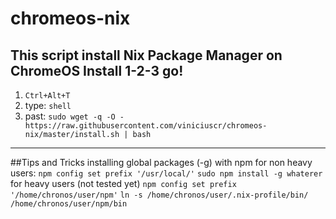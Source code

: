 # chromeos-nix
This script install Nix Package Manager on ChromeOS
Install 1-2-3 go!
------
1. `Ctrl+Alt+T`
2. type: `shell`
3. past: `sudo wget -q -O - https://raw.githubusercontent.com/viniciuscr/chromeos-nix/master/install.sh | bash`

------
##Tips and Tricks
installing global packages (-g) with npm
for non heavy users:
`npm config set prefix '/usr/local/'`
`sudo npm install -g whaterer`
for heavy users (not tested yet)
`npm config set prefix '/home/chronos/user/npm'`
`ln -s /home/chronos/user/.nix-profile/bin/ /home/chronos/user/npm/bin`
